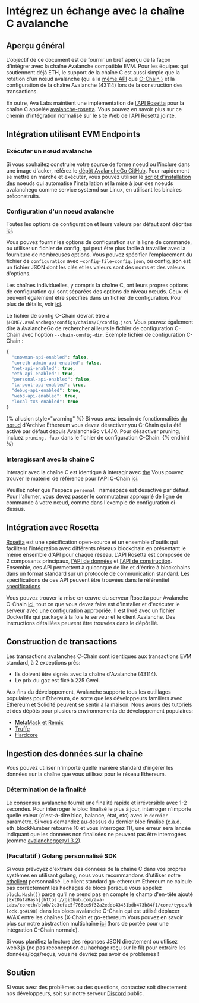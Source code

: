 # Intégrez un échange avec la chaîne C avalanche

## Aperçu général

L'objectif de ce document est de fournir un bref aperçu de la façon d'intégrer avec la chaîne Avalanche compatible EVM. Pour les équipes qui soutiennent déjà ETH, le support de la chaîne C est aussi simple que la rotation d'un nœud avalanche \(qui a la [même API](https://eth.wiki/json-rpc/API) que [C-Chain \)](https://geth.ethereum.org/docs/rpc/server) et la configuration de la chaîne Avalanche \(43114\) lors de la construction des transactions.

En outre, Ava Labs maintient une implémentation de [l'API Rosetta](https://www.rosetta-api.org/) pour la chaîne C appelée [avalanche-rosetta](https://github.com/ava-labs/avalanche-rosetta). Vous pouvez en savoir plus sur ce chemin d'intégration normalisé sur le site Web de l'API Rosetta jointe.

## Intégration utilisant EVM Endpoints

### Exécuter un nœud avalanche

Si vous souhaitez construire votre source de forme noeud ou l'inclure dans une image d'acker, référez le [dépôt AvalancheGo GitHub](https://github.com/ava-labs/avalanchego). Pour rapidement se mettre en marche et exécuter, vous pouvez utiliser le [script d'installation des](../nodes-and-staking/set-up-node-with-installer.md) noeuds qui automatise l'installation et la mise à jour des noeuds avalanchego comme service systemd sur Linux, en utilisant les binaires préconstruits.

### Configuration d'un noeud avalanche

Toutes les options de configuration et leurs valeurs par défaut sont décrites [ici](../../references/command-line-interface.md).

Vous pouvez fournir les options de configuration sur la ligne de commande, ou utiliser un fichier de config, qui peut être plus facile à travailler avec la fourniture de nombreuses options. Vous pouvez spécifier l'emplacement du fichier de `configuration` avec `—config-file=config.json`, où config.json est un fichier JSON dont les clés et les valeurs sont des noms et des valeurs d'options.

Les chaînes individuelles, y compris la chaîne C, ont leurs propres options de configuration qui sont séparées des options de niveau nœuds. Ceux-ci peuvent également être spécifiés dans un fichier de configuration. Pour plus de détails, voir [ici](../../references/command-line-interface.md#chain-configs).

Le fichier de config C-Chain devrait être à `$HOME/.avalanchego/configs/chains/C/config.json`. Vous pouvez également dire à AvalancheGo de rechercher ailleurs le fichier de configuration C-Chain avec l'option `--chain-config-dir`. Exemple fichier de configuration C-Chain :

```javascript
{
  "snowman-api-enabled": false,
  "coreth-admin-api-enabled": false,
  "net-api-enabled": true,
  "eth-api-enabled": true,
  "personal-api-enabled": false,
  "tx-pool-api-enabled": true,
  "debug-api-enabled": true,
  "web3-api-enabled": true,
  "local-txs-enabled": true
}
```

{% allusion style="warning" %} Si vous avez besoin de fonctionnalités [du nœud](https://ethereum.org/en/developers/docs/nodes-and-clients/#archive-node) d'Archive Ethereum vous devez désactiver you C-Chain qui a été activé par défaut depuis AvalancheGo v1.4.10. Pour désactiver pruning, incluez `pruning, faux` dans le fichier de configuration C-Chain. {% endhint %}

### Interagissant avec la chaîne C

Interagir avec la chaîne C est identique à interagir avec [the](https://geth.ethereum.org/) Vous pouvez trouver le matériel de référence pour l'API C-Chain [ici](../../avalanchego-apis/contract-chain-c-chain-api.md).

Veuillez noter que l'espace `personal_` namespace est désactivé par défaut. Pour l'allumer, vous devez passer le commutateur approprié de ligne de commande à votre nœud, comme dans l'exemple de configuration ci-dessus.

## Intégration avec Rosetta

[Rosetta](https://www.rosetta-api.org/) est une spécification open-source et un ensemble d'outils qui facilitent l'intégration avec différents réseaux blockchain en présentant le même ensemble d'API pour chaque réseau. L'API Rosetta est composée de 2 composants principaux, [l'API de données](https://www.rosetta-api.org/docs/data_api_introduction.html) et [l'API de construction](https://www.rosetta-api.org/docs/construction_api_introduction.html). Ensemble, ces API permettent à quiconque de lire et d'écrire à blockchains dans un format standard sur un protocole de communication standard. Les spécifications de ces API peuvent être trouvées dans le référentiel [specifications](https://github.com/coinbase/rosetta-specifications)

Vous pouvez trouver la mise en œuvre du serveur Rosetta pour Avalanche C-Chain [ici](https://github.com/ava-labs/avalanche-rosetta), tout ce que vous devez faire est d'installer et d'exécuter le serveur avec une configuration appropriée. Il est livré avec un fichier Dockerfile qui package à la fois le serveur et le client Avalanche. Des instructions détaillées peuvent être trouvées dans le dépôt lié.

## Construction de transactions

Les transactions avalanches C-Chain sont identiques aux transactions EVM standard, à 2 exceptions près:

* Ils doivent être signés avec la chaîne d'Avalanche \(43114\).
* Le prix du gaz est fixé à 225 Gwei.

Aux fins du développement, Avalanche supporte tous les outillages populaires pour Ethereum, de sorte que les développeurs familiers avec Ethereum et Solidité peuvent se sentir à la maison. Nous avons des tutoriels et des dépôts pour plusieurs environnements de développement populaires:

* [MetaMask et Remix](../smart-contracts/deploy-a-smart-contract-on-avalanche-using-remix-and-metamask.md)
* [Truffe](../smart-contracts/using-truffle-with-the-avalanche-c-chain.md)
* [Hardcore](https://github.com/ava-labs/avalanche-smart-contract-quickstart)

## Ingestion des données sur la chaîne

Vous pouvez utiliser n'importe quelle manière standard d'ingérer les données sur la chaîne que vous utilisez pour le réseau Ethereum.

### Détermination de la finalité

Le consensus avalanche fournit une finalité rapide et irréversible avec 1-2 secondes. Pour interroger le bloc finalisé le plus à jour, interroger n'importe quelle valeur \(c'est-à-dire bloc, balance, état, etc) avec le `dernier` paramètre. Si vous demandez au-dessus du dernier bloc finalisé \(c.à.d. eth\_blockNumber retourne 10 et vous interrogez 11\), une erreur sera lancée indiquant que les données non finalisées ne peuvent pas être interrogées \(comme avalanchego@v1.3.2\).

### \(Facultatif \) Golang personnalisé SDK

Si vous prévoyez d'extraire des données de la chaîne C dans vos propres systèmes en utilisant golang, nous vous recommandons d'utiliser notre [ethclient](https://github.com/ava-labs/coreth/tree/master/ethclient) personnalisé. Le client standard go-ethereum Ethereum ne calcule pas correctement les hachages de blocs \(lorsque vous appelez `block.Hash()`\) parce qu'il ne prend pas en compte le champ d'en-tête ajouté `[ExtDataHash](https://github.com/ava-Labs/coreth/blob/2c3cfac5f766ce5f32a2eddc43451bdb473b84f1/core/types/block.go#L98)` dans les blocs avalanche C-Chain qui est utilisé déplacer AVAX entre les chaînes \(X-Chain et go-ethereum Vous pouvez en savoir plus sur notre abstraction multichaîne [ici](../../../learn/platform-overview/) \(hors de portée pour une intégration C-Chain normale\).

Si vous planifiez la lecture des réponses JSON directement ou utilisez web3.js \(ne pas reconception du hachage reçu sur le fil\) pour extraire les données/logs/reçus, vous ne devriez pas avoir de problèmes !

## Soutien

Si vous avez des problèmes ou des questions, contactez soit directement nos développeurs, soit sur notre serveur [Discord](https://chat.avalabs.org/) public.

